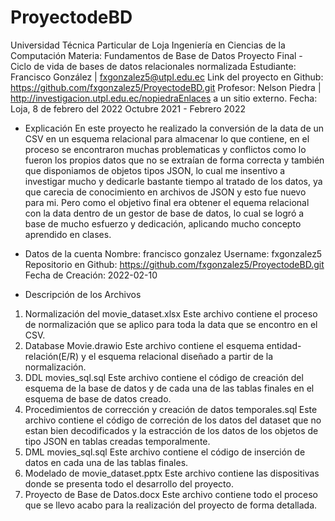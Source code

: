 # ProyectodeBD
Universidad Técnica Particular de Loja
Ingeniería en Ciencias de la Computación
Materia: Fundamentos de Base de Datos
Proyecto Final - Ciclo de vida de bases de datos relacionales normalizada
Estudiante: Francisco González | fxgonzalez5@utpl.edu.ec
Link del proyecto en Github: https://github.com/fxgonzalez5/ProyectodeBD.git
Profesor: Nelson Piedra | http://investigacion.utpl.edu.ec/nopiedraEnlaces a un sitio externo.
Fecha: Loja, 8 de febrero del 2022
Octubre 2021 - Febrero 2022

- Explicación
En este proyecto he realizado la conversión de la data de un CSV en un esquema relacional para almacenar lo que contiene, 
en el proceso se encontraron muchas problematicas y conflictos como lo fueron los propios datos que no se extraían de
forma correcta y también que disponiamos de objetos tipos JSON, lo cual me insentivo a investigar mucho y dedicarle
bastante tiempo al tratado de los datos, ya que carecia de conocimiento en archivos de JSON y esto fue nuevo para mi.
Pero como el objetivo final era obtener el equema relacional con la data dentro de un gestor de base de datos, lo cual se
logró a base de mucho esfuerzo y dedicación, aplicando mucho concepto aprendido en clases.

- Datos de la cuenta
Nombre: francisco gonzalez
Username: fxgonzalez5
Repositorio en Github: https://github.com/fxgonzalez5/ProyectodeBD.git
Fecha de Creación: 2022-02-10

- Descripción de los Archivos
1.  Normalización del movie_dataset.xlsx
  Este archivo contiene el proceso de normalización que se aplico para toda la data que se encontro en el CSV.
2.  Database Movie.drawio
  Este archivo contiene el esquema entidad-relación(E/R) y el esquema relacional diseñado a partir de la normalización.
3.  DDL movies_sql.sql
  Este archivo contiene el código de creación del esquema de la base de datos y de cada una de las tablas finales en el 
  esquema de base de datos creado.
4.  Procedimientos de corrección y creación de datos temporales.sql
  Este archivo contiene el código de correción de los datos del dataset que no estan bien decodificados y la estracción 
  de los datos de los objetos de tipo JSON en tablas creadas temporalmente.
5.  DML movies_sql.sql
  Este archivo contiene el código de inserción de datos en cada una de las tablas finales.
6.  Modelado de movie_dataset.pptx
  Este archivo contiene las dispositivas donde se presenta todo el desarrollo del proyecto.
7.  Proyecto de Base de Datos.docx
  Este archivo contiene todo el proceso que se llevo acabo para la realización del proyecto de forma detallada.
